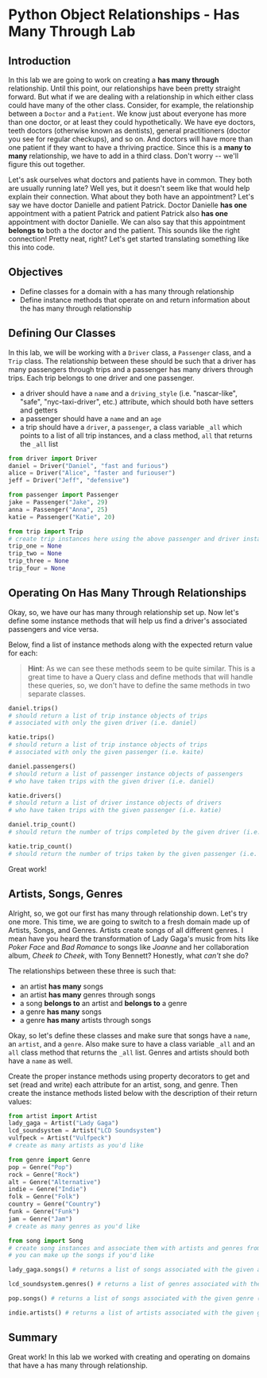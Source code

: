 
# Python Object Relationships - Has Many Through Lab

## Introduction
In this lab we are going to work on creating a **has many through** relationship. Until this point, our relationships have been pretty straight forward. But what if we are dealing with a relationship in which either class could have many of the other class. Consider, for example, the relationship between a `Doctor` and a `Patient`. We know just about everyone has more than one doctor, or at least they could hypothetically. We have eye doctors, teeth doctors (otherwise known as dentists), general practitioners (doctor you see for regular checkups), and so on. And doctors will have more than one patient if they want to have a thriving practice. Since this is a **many to many** relationship, we have to add in a third class. Don't worry -- we'll figure this out together. 

Let's ask ourselves what doctors and patients have in common. They both are usually running late? Well yes, but it doesn't seem like that would help explain their connection. What about they both have an appointment? Let's say we have doctor Danielle and patient Patrick. Doctor Danielle **has one** appointment with a patient Patrick and patient Patrick also **has one** appointment with doctor Danielle. We can also say that this appointment **belongs to** both a the doctor and the patient. This sounds like the right connection! Pretty neat, right? Let's get started translating something like this into code.

## Objectives
* Define classes for a domain with a has many through relationship
* Define instance methods that operate on and return information about the has many through relationship 

## Defining Our Classes
In this lab, we will be working with a `Driver` class, a `Passenger` class, and a `Trip` class. The relationship between these should be such that a driver has many passengers through trips and a passenger has many drivers through trips. Each trip belongs to one driver and one passenger. 
* a driver should have a `name` and a `driving_style` (i.e. "nascar-like", "safe", "nyc-taxi-driver", etc.) attribute, which should both have setters and getters
* a passenger should have a `name` and an `age`
* a trip should have a `driver`, a `passenger`, a class variable `_all` which points to a list of all trip instances, and a class method, `all` that returns the `_all` list


```python
from driver import Driver
daniel = Driver("Daniel", "fast and furious")
alice = Driver("Alice", "faster and furiouser")
jeff = Driver("Jeff", "defensive")
```


```python
from passenger import Passenger
jake = Passenger("Jake", 29)
anna = Passenger("Anna", 25)
katie = Passenger("Katie", 20)
```


```python
from trip import Trip
# create trip instances here using the above passenger and driver instance objects
trip_one = None
trip_two = None
trip_three = None
trip_four = None
```

## Operating On Has Many Through Relationships

Okay, so, we have our has many through relationship set up. Now let's define some instance methods that will help us find a driver's associated passengers and vice versa.

Below, find a list of instance methods along with the expected return value for each:

> **Hint**: As we can see these methods seem to be quite similar. This is a great time to have a Query class and define methods that will handle these queries, so, we don't have to define the same methods in two separate classes.


```python
daniel.trips() 
# should return a list of trip instance objects of trips 
# associated with only the given driver (i.e. daniel)
```


```python
katie.trips() 
# should return a list of trip instance objects of trips 
# associated with only the given passenger (i.e. kaite)
```


```python
daniel.passengers()
# should return a list of passenger instance objects of passengers 
# who have taken trips with the given driver (i.e. daniel)
```


```python
katie.drivers() 
# should return a list of driver instance objects of drivers 
# who have taken trips with the given passenger (i.e. katie)
```


```python
daniel.trip_count() 
# should return the number of trips completed by the given driver (i.e. daniel)
```


```python
katie.trip_count() 
# should return the number of trips taken by the given passenger (i.e. katie)
```

Great work!

## Artists, Songs, Genres

Alright, so, we got our first has many through relationship down.  Let's try one more. This time, we are going to switch to a fresh domain made up of Artists, Songs, and Genres. Artists create songs of all different genres. I mean have you heard the transformation of Lady Gaga's music from hits like *Poker Face* and *Bad Romance* to songs like *Joanne* and her collaboration album, *Cheek to Cheek*, with Tony Bennett? Honestly, what *can't* she do? 

The relationships between these three is such that:
* an artist **has many** songs
* an artist **has many** genres through songs
* a song **belongs to** an artist and **belongs to** a genre
* a genre **has many** songs
* a genre **has many** artists through songs

Okay, so let's define these classes and make sure that songs have a `name`, an `artist`, and a `genre`. Also make sure to have a class variable `_all` and an `all` class method that returns the `_all` list. Genres and artists should both have a `name` as well.

Create the proper instance methods using property decorators to get and set (read and write) each attribute for an artist, song, and genre. Then create the instance methods listed below with the description of their return values:


```python
from artist import Artist
lady_gaga = Artist("Lady Gaga")
lcd_soundsystem = Artist("LCD Soundsystem")
vulfpeck = Artist("Vulfpeck")
# create as many artists as you'd like
```


```python
from genre import Genre
pop = Genre("Pop")
rock = Genre("Rock")
alt = Genre("Alternative")
indie = Genre("Indie")
folk = Genre("Folk")
country = Genre("Country")
funk = Genre("Funk")
jam = Genre("Jam")
# create as many genres as you'd like
```


```python
from song import Song
# create song instances and associate them with artists and genres from above 
# you can make up the songs if you'd like
```


```python
lady_gaga.songs() # returns a list of songs associated with the given artist (i.e. lady_gaga)
```


```python
lcd_soundsystem.genres() # returns a list of genres associated with the given artist (i.e. lcd_soundsystem)
```


```python
pop.songs() # returns a list of songs associated with the given genre (i.e. pop)
```


```python
indie.artists() # returns a list of artists associated with the given genre (i.e. indie)
```

## Summary


Great work! In this lab we worked with creating and operating on domains that have a has many through relationship.
